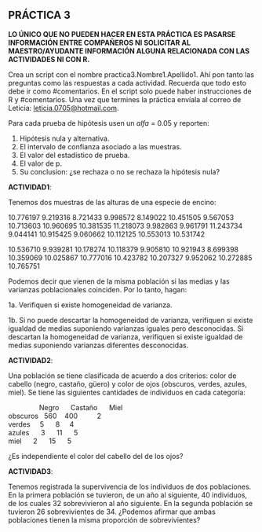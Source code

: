 ## PRÁCTICA 3

**LO ÚNICO QUE NO PUEDEN HACER EN ESTA PRÁCTICA ES PASARSE INFORMACIÓN ENTRE COMPAÑEROS NI SOLICITAR AL MAESTRO/AYUDANTE INFORMACIÓN ALGUNA RELACIONADA CON LAS ACTIVIDADES NI CON R.**

Crea un script con el nombre practica3.Nombre1.Apellido1. Ahí pon tanto las preguntas como las respuestas a cada actividad. Recuerda que todo esto debe ir como #comentarios. En el script solo puede haber instrucciones de R y #comentarios. Una vez que termines la práctica envíala al correo de Leticia: leticia.0705@hotmail.com.

Para cada prueba de hipótesis usen un _alfa_ = 0.05 y reporten:

1. Hipótesis nula y alternativa.
2. El intervalo de confianza asociado a las muestras.
2. El valor del estadístico de prueba.
3. El valor de p.
4. Su conclusion: ¿se rechaza o no se rechaza la hipótesis nula?

**ACTIVIDAD1**:

Tenemos dos muestras de las alturas de una especie de encino:

10.776197 9.219316 8.721433 9.998572 8.149022 10.451505 9.567053 10.713603 10.960695 10.381535 11.218073 9.982863 9.961791 11.243734 9.044141 10.915425 9.060662 10.112125 10.553013 10.531742

10.536710  9.939281 10.178274 10.118379  9.905810 10.921943  8.699398 10.359069 10.025867 10.777016 10.423782 10.207327  9.952062 10.272885 10.765751

Podemos decir que vienen de la misma población si las medias y las varianzas poblacionales coinciden. Por lo tanto, hagan:

1a. Verifiquen si existe homogeneidad de varianza.

1b. Si no puede descartar la homogeneidad de varianza, verifiquen si existe igualdad de medias suponiendo varianzas iguales pero desconocidas. Si descartan la homogeneidad de varianza, verifiquen si existe igualdad de medias suponiendo varianzas diferentes desconocidas.

**ACTIVIDAD2**:

Una población se tiene clasificada de acuerdo a dos criterios: color de cabello (negro, castaño, güero) y color de ojos (obscuros, verdes, azules, miel). Se tiene las siguientes cantidades de individuos en cada categoría:

&nbsp;&nbsp;&nbsp;&nbsp;&nbsp;&nbsp;&nbsp;&nbsp;&nbsp;&nbsp;&nbsp;&nbsp;&nbsp;&nbsp;&nbsp;&nbsp;Negro&nbsp;&nbsp;&nbsp;&nbsp;&nbsp;&nbsp;Castaño&nbsp;&nbsp;&nbsp;&nbsp;&nbsp;&nbsp;Miel<br />
obscuros&nbsp;&nbsp;	560&nbsp;&nbsp;&nbsp;	400	&nbsp;&nbsp;&nbsp;&nbsp;&nbsp;&nbsp;&nbsp;&nbsp;	2<br />
verdes	&nbsp;&nbsp;&nbsp;&nbsp;5	&nbsp;&nbsp;&nbsp;&nbsp;	8	&nbsp;&nbsp;&nbsp;&nbsp;4<br />
azules	&nbsp;&nbsp;&nbsp;&nbsp;	3	&nbsp;&nbsp;&nbsp;&nbsp;	11	&nbsp;&nbsp;&nbsp;&nbsp;	5<br />
miel	&nbsp;&nbsp;&nbsp;&nbsp;	2	&nbsp;&nbsp;&nbsp;&nbsp;	15	&nbsp;&nbsp;&nbsp;&nbsp; 5<br />

¿Es independiente el color del cabello del de los ojos?

**ACTIVIDAD3**:

Tenemos registrada la supervivencia de los individuos de dos poblaciones. En la primera población se tuvieron, de un año al siguiente, 40 individuos, de los cuales 32 sobrevivieron al año siguiente. En la segunda población se tuvieron 26 sobrevivientes de 34. ¿Podemos afirmar que ambas poblaciones tienen la misma proporción de sobrevivientes?


